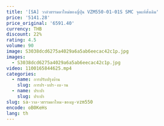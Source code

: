 ```yaml
---
title: '[SA] วาล์วธรรมดาใหม่ของญี่ปุ่น VZM550-01-01S SMC จุดแท้ดั้งเดิม'
price: '5141.28'
price_original: '6591.40'
currency: THB
discount: 22%
rating: 4.5
volume: 90
image: S3038dcd6275a4029a6a5ab6eecac42c1p.jpg
images:
  - S3038dcd6275a4029a6a5ab6eecac42c1p.jpg
video: 1100165844625.mp4
categories:
  - name: การปรับปรุงบ้าน
    slug: การปร-บปร-งบ-าน
  - name: ประปา
    slug: ประปา
slug: sa-วาล-วธรรมดาใหม-ของญ-vzm550
encode: oB0KeHs
lang: th
---
```

  